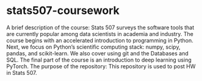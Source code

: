 # stats507-coursework
A brief description of the course: Stats 507 surveys the software tools that are currently popular among data scientists in academia and industry. The course begins with an accelerated introduction to programming in Python. Next, we focus on Python’s scientific computing stack: numpy, scipy, pandas, and scikit-learn. We also cover using git and the Databases and SQL. The final part of the course is an introduction to deep learning using PyTorch.
The purpose of the repository: This repository is used to post HW in Stats 507.
